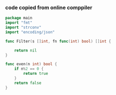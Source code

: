 ### code copied from online comppiler

```go
package main
import "fmt"
import "strconv"
import "encoding/json"

func Filter(s []int, fn func(int) bool) []int {

	return nil
}

func even(n int) bool {
	if n%2 == 0 {
		return true
	}
	return false
}
```
